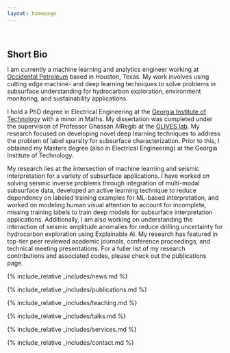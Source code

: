```yaml
---
layout: homepage
---
```


<h1 id="about-me"></h1>

<h2 style="margin: 60px 0px 10px;">Short Bio</h2>

I am currently a machine learning and analytics engineer working at [Occidental Petroleum](https://www.oxy.com/) based in Houston, Texas. My work involves using cutting edge machine- and deep learning techniques to solve problems in subsurface understanding for hydrocarbon exploration, environment monitoring, and sustainability applications. 

I hold a PhD degree in Electrical Engineering at the [Georgia Institute of Technology](https://ece.gatech.edu/) with a minor in Maths. My dissertation was completed under the supervision of Professor Ghassan AlRegib at the [OLIVES lab](https://ghassanalregib.info/). My research focused on developing novel deep learning techniques to address the problem of label sparsity for subsurface characterization. Prior to this, I obtained my Masters degree (also in Electrical Engineering) at the Georgia Institute of Technology.

My research lies at the intersection of machine learning and seismic interpretation for a variety of subsurface applications. I have worked on solving seismic inverse problems through integration of multi-modal subsurface data, developed an active learning technique to reduce dependency on labeled training examples for ML-based interpretation, and worked on modeling human visual attention to account for incomplete, missing training labels to train deep models for subsurface interpretation applications. Additionally, I am also working on understanding the interaction of seismic amplitude anomalies for reduce drilling uncertainty for hydrocarbon exploration using Explainable AI. My research has featured in top-tier peer reviewed academic journals, conference proceedings, and technical meeting presentations. For a fuller list of my research contributions and associated codes, please check out the publications page. 

{% include_relative _includes/news.md %}

{% include_relative _includes/publications.md %}

{% include_relative _includes/teaching.md %}

{% include_relative _includes/talks.md %}

{% include_relative _includes/services.md %}

{% include_relative _includes/contact.md %}
